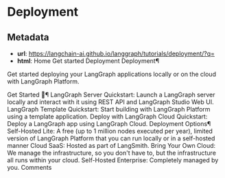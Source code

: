 # Deployment



## Metadata

- **url**: https://langchain-ai.github.io/langgraph/tutorials/deployment/?q=
- **html**: Home
Get started
Deployment
Deployment¶

Get started deploying your LangGraph applications locally or on the cloud with LangGraph Platform.

Get Started 🚀¶
LangGraph Server Quickstart: Launch a LangGraph server locally and interact with it using REST API and LangGraph Studio Web UI.
LangGraph Template Quickstart: Start building with LangGraph Platform using a template application.
Deploy with LangGraph Cloud Quickstart: Deploy a LangGraph app using LangGraph Cloud.
Deployment Options¶
Self-Hosted Lite: A free (up to 1 million nodes executed per year), limited version of LangGraph Platform that you can run locally or in a self-hosted manner
Cloud SaaS: Hosted as part of LangSmith.
Bring Your Own Cloud: We manage the infrastructure, so you don't have to, but the infrastructure all runs within your cloud.
Self-Hosted Enterprise: Completely managed by you.
Comments
